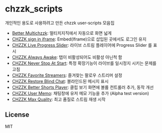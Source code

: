 # chzzk_scripts

개인적인 용도로 사용하려고 만든 chzzk user-scripts 모음집

- [Better Multichzzk](https://github.com/nomomo/Chzzk_Scripts/tree/main/Better_Multichzzk): 멀티치지직에서 자동으로 화면 넓게
- [CHZZK sign in iframe](https://github.com/nomomo/Chzzk_Scripts/tree/main/CHZZK_sign_in_iframe): Embed(Iframe)으로 삽입된 곳에서도 로그인 유지
- [CHZZK Live Progress Slider](https://github.com/nomomo/Chzzk_Scripts/tree/main/CHZZK_Live_Progress_Slider): 라이브 스트림 플레이어에 Progress Slider 를 표시
- [CHZZK Always Awake](https://github.com/nomomo/Chzzk_Scripts/tree/main/CHZZK_Always_Awake): 탭이 비활성되어도 비활성 아닌척 함
- [CHZZK Never Stop At Start](https://github.com/nomomo/Chzzk_Scripts/tree/main/CHZZK_Never_Stop_At_Start): 특정 확장기능이 라이브를 일시정지 시키는 문제를 고침
- [CHZZK Favorite Streamers](https://github.com/nomomo/Chzzk_Scripts/tree/main/CHZZK_Favorite_Streamers): 즐겨찾는 팔로우 스트리머 설정
- [CHZZK Restore Blind Chat](https://github.com/nomomo/Chzzk_Scripts/tree/main/CHZZK_Restore_Blind_Chat): 블라인드된 메시지 표시
- [CHZZK Better Shorts Player](https://github.com/nomomo/Chzzk_Scripts/tree/main/CHZZK_Better_Shorts_Player): 클립 보기 화면에 볼륨 컨트롤러 추가, 동작 개선
- [CHZZK User Memo](https://github.com/nomomo/Chzzk_Scripts/tree/main/CHZZK_User_Memo): 채팅창에 유저 메모 기능을 추가 (Alpha test version)
- [CHZZK Max Quality](https://github.com/nomomo/Chzzk_Scripts/tree/main/CHZZK_Max_Quality): 최고 품질로 스트림 재생 시작

## License

MIT
